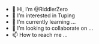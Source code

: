- 👋 Hi, I’m @RiddlerZero
- 👀 I’m interested in Tuping
- 🌱 I’m currently learning ...
- 💞️ I’m looking to collaborate on ...
- 📫 How to reach me ...

<!---
RiddlerZero/RiddlerZero is a ✨ special ✨ repository because its `README.md` (this file) appears on your GitHub profile.
You can click the Preview link to take a look at your changes.
--->
